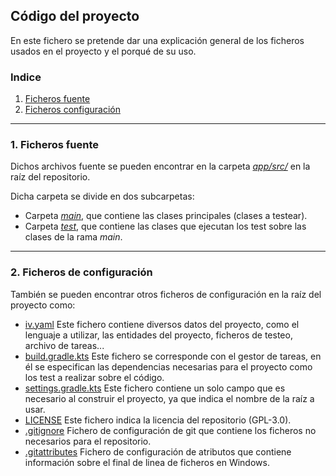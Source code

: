 ## Código del proyecto

En este fichero se pretende dar una explicación general de los ficheros usados en el proyecto y el porqué de su uso.

### Indice
1. [Ficheros fuente](#id1)
2. [Ficheros configuración](#id2)
---

### 1. Ficheros fuente <a id="id1"></a>

Dichos archivos fuente se pueden encontrar en la carpeta [*app/src/*](../app/src) en la raíz del repositorio.

Dicha carpeta se divide en dos subcarpetas:
- Carpeta [*main*](../app/src/main/kotlin/InmobilIV/), que contiene las clases principales (clases a testear).
- Carpeta [*test*](../app/src/test/kotlin/InmobilIV/), que contiene las clases que ejecutan los test sobre las clases de la rama *main*.

---
### 2. Ficheros de configuración <a id="id2"></a>

También se pueden encontrar otros ficheros de configuración en la raíz del proyecto como:

- [iv.yaml](../iv.yaml) Este fichero contiene diversos datos del proyecto, como el lenguaje a utilizar, las entidades del proyecto, ficheros de testeo, archivo de tareas...
- [build.gradle.kts](../app/build.gradle.kts) Este fichero se corresponde con el gestor de tareas, en él se especifican las dependencias necesarias para el proyecto como los test a realizar sobre el código.
- [settings.gradle.kts](../settings.gradle.kts) Este fichero contiene un solo campo que es necesario al construir el proyecto, ya que indica el nombre de la raíz a usar.
- [LICENSE](../LICENSE) Este fichero indica la licencia del repositorio (GPL-3.0).
- [.gitignore](../.gitignore) Fichero de configuración de git que contiene los ficheros no necesarios para el repositorio.
- [.gitattributes](../.gitattributes) Fichero de configuración de atributos que contiene información sobre el final de linea de ficheros en Windows.